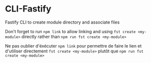 # CLI-Fastify

Fastify CLI to create module directory and associate files

Don't forget to run `npm link` to allow linking and using `fst create <my-module>` directly
rather than `npm run fst create <my-module>`

Ne pas oublier d'éxécuter `npm link` pour permettre de faire le lien et d'utiliser directement `fst create <my-module>`
plutôt que `npm run fst create <my-module>`
